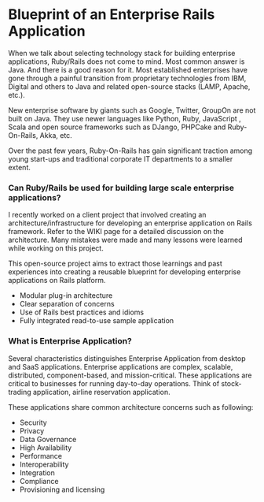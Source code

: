 # Blueprint of an Enterprise Rails Application

When we talk about selecting technology stack for building enterprise applications, Ruby/Rails does not come to mind. Most common answer is Java.
And there is a good reason for it. Most established enterprises have gone through a painful transition from proprietary technologies from IBM,
Digital and others to Java and related open-source stacks (LAMP, Apache, etc.).

New enterprise software by giants such as Google, Twitter, GroupOn are not built on Java. They use newer languages like Python, Ruby, JavaScript
, Scala and open source frameworks such as DJango, PHPCake and Ruby-On-Rails, Akka, etc.

Over the past few years, Ruby-On-Rails has gain significant traction among young start-ups and traditional corporate IT departments
to a smaller extent.

### Can Ruby/Rails be used for building large scale enterprise applications?

I recently worked on a client project that involved creating an architecture/infrastructure for developing an enterprise
application on Rails framework. Refer to the WIKI page for a detailed discussion on the architecture.  Many mistakes were made and
many lessons were learned while working on this project.

This open-source project aims to extract those learnings and past experiences into creating a reusable blueprint for
developing enterprise applications on Rails platform.

- Modular plug-in architecture
- Clear separation of concerns
- Use of Rails best practices and idioms
- Fully integrated read-to-use sample application


### What is Enterprise Application?

Several characteristics distinguishes Enterprise Application from desktop and SaaS applications. Enterprise applications are
complex, scalable, distributed, component-based, and mission-critical. These applications are critical to businesses for
running day-to-day operations. Think of stock-trading application, airline reservation application.

These applications share common architecture concerns such as following:

- Security
- Privacy
- Data Governance
- High Availability
- Performance
- Interoperability
- Integration
- Compliance
- Provisioning and licensing







